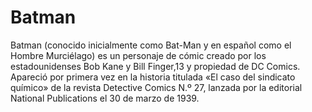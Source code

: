 # Batman

Batman (conocido inicialmente como Bat-Man y en español como el Hombre Murciélago) 
es un personaje de cómic creado por los estadounidenses Bob Kane y Bill Finger,13​ y propiedad de DC Comics. 
Apareció por primera vez en la historia titulada «El caso del sindicato químico» de la revista Detective Comics N.º 27, 
lanzada por la editorial National Publications el 30 de marzo de 1939.
